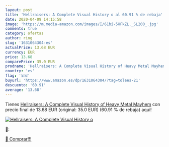 ```yaml
---
layout: post
title: 'Hellraisers: A Complete Visual History o al 60.91 % de rebaja'
date: 2020-04-09 14:15:58
image: 'https://m.media-amazon.com/images/I/61bi-5XFkZL._SL200_.jpg'
comments: true
category: ofertas
author: ring
slug: '1631064304-es'
actualPrice: 13.68 EUR
currency: EUR
price: 13.68
comparePrice: 35.0 EUR
prodname: 'Hellraisers: A Complete Visual History of Heavy Metal Mayhem'
country: 'es'
flag: '🇪🇸'
buyurl: 'https://www.amazon.es/dp/1631064304/?tag=tolees-21'
descuento: '60.91'
average: '13.68'
---
```


Tienes [Hellraisers: A Complete Visual History of Heavy Metal Mayhem](https://www.amazon.es/dp/1631064304/?tag=tolees-21) con precio final de  13.68 EUR (original: 35.0 EUR) (60.91 %  de rebaja) aqui!

[![Hellraisers: A Complete Visual History o](https://m.media-amazon.com/images/I/61bi-5XFkZL._SL200_.jpg)](https://www.amazon.es/dp/1631064304/?tag=tolees-21)

🔎:


[🛒 Comprar!!!](https://www.amazon.es/dp/1631064304/?tag=tolees-21)
